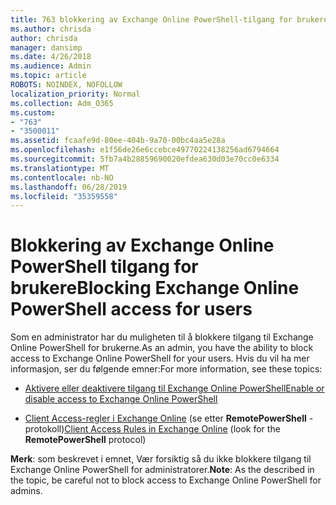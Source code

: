 ```yaml
---
title: 763 blokkering av Exchange Online PowerShell-tilgang for brukere
ms.author: chrisda
author: chrisda
manager: dansimp
ms.date: 4/26/2018
ms.audience: Admin
ms.topic: article
ROBOTS: NOINDEX, NOFOLLOW
localization_priority: Normal
ms.collection: Adm_O365
ms.custom:
- "763"
- "3500011"
ms.assetid: fcaafe9d-80ee-404b-9a70-00bc4aa5e28a
ms.openlocfilehash: e1f56de26e6ccebce49770224138256ad6794664
ms.sourcegitcommit: 5fb7a4b28859690020efdea630d03e70cc0e6334
ms.translationtype: MT
ms.contentlocale: nb-NO
ms.lasthandoff: 06/28/2019
ms.locfileid: "35359558"
---
```

# <a name="blocking-exchange-online-powershell-access-for-users"></a><span data-ttu-id="3a91e-102">Blokkering av Exchange Online PowerShell tilgang for brukere</span><span class="sxs-lookup"><span data-stu-id="3a91e-102">Blocking Exchange Online PowerShell access for users</span></span>
<span data-ttu-id="3a91e-103">Som en administrator har du muligheten til å blokkere tilgang til Exchange Online PowerShell for brukerne.</span><span class="sxs-lookup"><span data-stu-id="3a91e-103">As an admin, you have the ability to block access to Exchange Online PowerShell for your users.</span></span> <span data-ttu-id="3a91e-104">Hvis du vil ha mer informasjon, ser du følgende emner:</span><span class="sxs-lookup"><span data-stu-id="3a91e-104">For more information, see these topics:</span></span>

- [<span data-ttu-id="3a91e-105">Aktivere eller deaktivere tilgang til Exchange Online PowerShell</span><span class="sxs-lookup"><span data-stu-id="3a91e-105">Enable or disable access to Exchange Online PowerShell</span></span>](https://docs.microsoft.com/powershell/exchange/exchange-online/disable-access-to-exchange-online-powershell)

- <span data-ttu-id="3a91e-106">[Client Access-regler i Exchange Online](https://technet.microsoft.com/library/mt842508.aspx) (se etter **RemotePowerShell** -protokoll)</span><span class="sxs-lookup"><span data-stu-id="3a91e-106">[Client Access Rules in Exchange Online](https://technet.microsoft.com/library/mt842508.aspx) (look for the **RemotePowerShell** protocol)</span></span> 

<span data-ttu-id="3a91e-107">**Merk**: som beskrevet i emnet, Vær forsiktig så du ikke blokkere tilgang til Exchange Online PowerShell for administratorer.</span><span class="sxs-lookup"><span data-stu-id="3a91e-107">**Note**: As the described in the topic, be careful not to block access to Exchange Online PowerShell for admins.</span></span>

